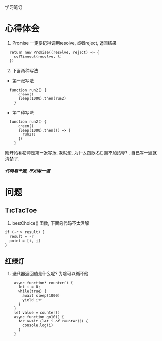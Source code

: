 学习笔记
# 心得体会
1. Promise 一定要记得调用resolve, 或者reject, 返回结果
```
  return new Promise((resolve, reject) => {
    setTimeout(resolve, t)
  })
```
2. 下面两种写法
- 第一张写法
```
  function run2() {
      green()
      sleep(1000).then(run2)
    }
```
- 第二种写法
```
  function run2() {
      green()
      sleep(1000).then(() => {
        run2()
      })
    }
```
刚开始看老师是第一张写法, 我就想, 为什么函数名后面不加括号? , 自己写一遍就清楚了. 

##### 代码看千遍, 不如敲一遍

# 问题
## TicTacToe
1.  bestChoice() 函数, 下面的代码不太理解
```
if (-r > result) {
  result = -r
  point = [i, j]
}
```
## 红绿灯
1. 迭代器返回值是什么呢? 为啥可以循环他
```
    async function* counter() {
      let i = 0;
      while(true) {
        await sleep(1000)
        yield i++
      }
    }
    let value = counter()
    async function go10() {
      for await (let i of counter()) {
        console.log(i)
      }
    }

```